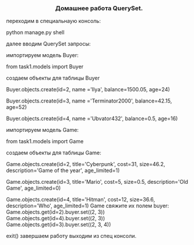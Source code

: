 <h3 align="center">Домашнее работа QuerySet. </h3>
<p>переходим в специальнаую консоль:</p>
<p>python manage.py shell</p>
<p>далее вводим QuerySet запросы:</p>
<p>импортируем модель Buyer:</p>
<p>from task1.models import Buyer</p>
<p>создаем объекты для таблицы Buyer</p>
<p>Buyer.objects.create(id=2, name ='Ilya', balance=1500.05, age=24)</p>
<p>Buyer.objects.create(id=3, name ='Terminator2000', balance=42.15, age=52)</p>
<p>Buyer.objects.create(id=4, name ='Ubvator432', balance=0.5, age=16)</p>
<p>импортируем модель Game:</p>
<p>from task1.models import Game</p>
<p>создаем объекты для таблицы Game:</p>
<p>Game.objects.create(id=2, title='Cyberpunk', cost=31, size=46.2, description='Game of the year', age_limited=1)</p>
<p>Game.objects.create(id=3, title='Mario', cost=5, size=0.5, description='Old Game', age_limited=0)</p>
<p>Game.objects.create(id=4, title='Hitman', cost=12, size=36.6, description='Who', age_limited=1)
Game свяжите их полем buyer: 
Game.objects.get(id=2).buyer.set((2, 3))
Game.objects.get(id=4).buyer.set((2, 3))
Game.objects.get(id=3).buyer.set((2, 3, 4))</p>
exit() завершаем работу выходим из спец консоли.
